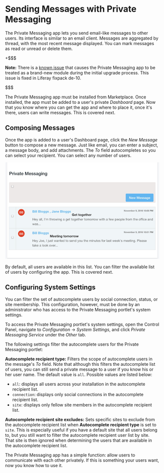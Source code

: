 # Sending Messages with Private Messaging [](id=sending-messages-with-private-messaging)

The Private Messaging app lets you send email-like messages to other users. Its
interface is similar to an email client. Messages are aggregated by thread, with
the most recent message displayed. You can mark messages as read or unread or
delete them.

+$$$

**Note:** There is a [known issue](https://issues.liferay.com/browse/LPS-69331) 
that causes the Private Messaging app to be treated as a brand-new module 
during the initial upgrade process. This issue is fixed in Liferay fixpack de-10.

$$$

The Private Messaging app must be installed from Marketplace. Once installed,
the app must be added to a user's private *Dashboard* page. Now that you know
where you can get the app and where to place it, once it's there, users can
write messages. This is covered next.

## Composing Messages [](id=composing-messages)

Once the app is added to a user's Dashboard page, click the *New Message* 
button to compose a new message. Just like email, you can enter a subject, 
a message body, and add attachments. The *To* field autocompletes so you can
select your recipient. You can select any number of users.

![Figure 1: The Private Messaging Interface functions just like an email client for use within a Portal instance.](../../../images/private-messages-inbox.png)

By default, all users are available in this list. You can filter the available
list of users by configuring the app. This is covered next.

## Configuring System Settings [](id=configuring-system-settings)

You can filter the set of autocomplete users by social connection, status, or
site membership. This configuration, however, must be done by an administrator
who has access to the Private Messaging portlet's system settings.

To access the Private Messaging portlet's system settings, open the Control 
Panel, navigate to *Configuration* &rarr; *System Settings*, and click 
*Private Messaging Service* under the *Other* tab.

The following settings filter the autocomplete users for the Private Messaging
portlet:

**Autocomplete recipient type:** Filters the scope of autocomplete users in the
message's *To* field. Note that although this filters the autocomplete list of
users, you can still send a private message to a user if you know his or her
user name. The default value is `all`. Possible values are listed below:

- `all`: displays all users across your installation in the autocomplete
  recipient list.
- `connection`: displays only social connections in the autocomplete recipient 
  list.
- `site`: displays only fellow site members in the autocomplete recipient list.

**Autocomplete recipient site excludes:** Sets specific sites to exclude from
the autocomplete recipient list when **Autocomplete recipient type** is set to
`site`. This is especially useful if you have a default site that all users
belong to, but you still want to filter the autocomplete recipient user list 
by site. That site is then ignored when determining the users that are available
in the autocomplete recipient list.

The Private Messaging app has a simple function: allow users to communicate with
each other privately. If this is something your users want, now you know how to
use it. 

